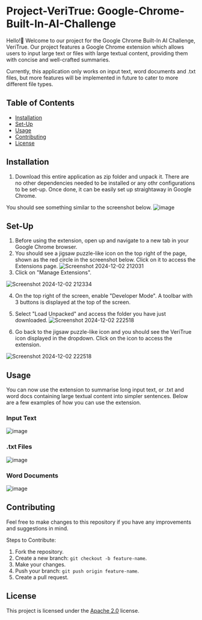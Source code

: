 # Project-VeriTrue: Google-Chrome-Built-In-AI-Challenge
Hello!👋 Welcome to our project for the Google Chrome Built-In AI Challenge, VeriTrue. Our project features a Google Chrome extension which allows users to input large text or files with large textual content, providing them with concise and well-crafted summaries.

Currently, this application only works on input text, word documents and .txt files, but more features will be implemented in future to cater to more different file types.


## Table of Contents
- [Installation](#installation)
- [Set-Up](#Set-Up)
- [Usage](#usage)
- [Contributing](#contributing)
- [License](#license)


## Installation
1. Download this entire application as zip folder and unpack it. There are no other dependencies needed to be installed or any othr configurations to be set-up. Once done, it can be easily set up straightaway in Google Chrome.

You should see something similar to the screenshot below.
![image](https://github.com/user-attachments/assets/2d79bda6-ce1c-4604-9352-17a8091e4790)


## Set-Up
1. Before using the extension, open up and navigate to a new tab in your Google Chrome browser.
2. You should see a jigsaw puzzle-like icon on the top right of the page, shown as the red circle in the screenshot below. Click on it to access the Extensions page.
![Screenshot 2024-12-02 212031](https://github.com/user-attachments/assets/fec499e6-80e2-4745-a809-d6fb1112394e)
3. Click on "Manage Extensions".

![Screenshot 2024-12-02 212334](https://github.com/user-attachments/assets/934857a3-b80e-453b-8744-126becb0a43f)

4. On the top right of the screen, enable "Developer Mode". A toolbar with 3 buttons is displayed at the top of the screen.
5. Select "Load Unpacked" and access the folder you have just downloaded.
![Screenshot 2024-12-02 222518](https://github.com/user-attachments/assets/567f799d-becc-4d97-93f5-5a8d013ef738)

6. Go back to the jigsaw puzzle-like icon and you should see the VeriTrue icon displayed in the dropdown. Click on the icon to access the extension.

![Screenshot 2024-12-02 222518](https://github.com/user-attachments/assets/55e3a874-9213-4fa9-8ab6-85b2a7799941)


## Usage
You can now use the extension to summarise long input text, or .txt and word docs containing large textual content into simpler sentences. Below are a few examples of how you can use the extension.

### Input Text
![image](https://github.com/user-attachments/assets/7e94571f-5c8a-4564-a336-6e67d6b704ce)

### .txt Files
![image](https://github.com/user-attachments/assets/d61f4715-7504-4399-932c-1af0e4fa4df3)

### Word Documents
![image](https://github.com/user-attachments/assets/8321c9f7-e09c-4d81-906e-2ec0d1417e6e)


## Contributing
Feel free to make changes to this repository if you have any improvements and suggestions in mind.

Steps to Contribute:
1. Fork the repository.
2. Create a new branch: `git checkout -b feature-name`.
3. Make your changes.
4. Push your branch: `git push origin feature-name`.
5. Create a pull request.


## License
This project is licensed under the [Apache 2.0](LICENSE) license.
